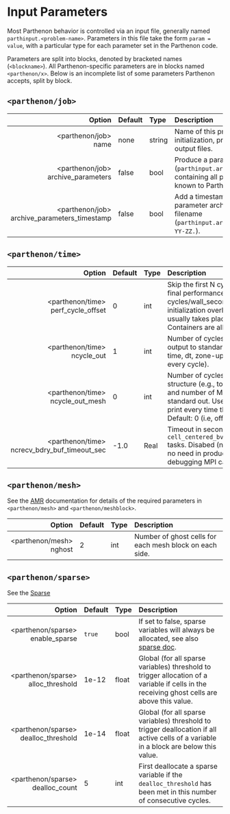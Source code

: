 # Input Parameters

Most Parthenon behavior is controlled via an input file, generally named `parthinput.<problem-name>`.  Parameters in this file take the form `param = value`, with a particular type for each parameter set in the Parthenon code.

Parameters are split into blocks, denoted by bracketed names (`<blockname>`).  All Parthenon-specific parameters are in blocks named `<parthenon/x>`.  Below is an incomplete list of some parameters Parthenon accepts, split by block.

## `<parthenon/job>`

   |             Option                    | Default  | Type   | Description |
   | ------------------------------------: | :------- | :----- | :---------- |
   | <parthenon/job><br>name                         | none      | string    | Name of this problem or initialization, prefixed to output files. | 
   | <parthenon/job><br>archive_parameters           | false     | bool    | Produce a parameter file (`parthinput.archive`) containing all parameters known to Parthenon . | 
   | <parthenon/job><br>archive_parameters_timestamp | false     | bool    | Add a timestamp to the parameter archive filename (`parthinput.archive.XXXX-YY-ZZ.`). | 

## `<parthenon/time>`

   |             Option                    | Default  | Type   | Description |
   | ------------------------------------: | :------- | :----- | :---------- |
   | <parthenon/time><br>perf_cycle_offset | 0        | int    | Skip the first N cycles when calculating the final performance (e.g., zone-cycles/wall_second). Allows to hide the initialization overhead in Parthenon, which usually takes place in the first cycles when Containers are allocated, etc. | 
   | <parthenon/time><br>ncycle_out        | 1        | int    | Number of cycles between short diagnostic output to standard out containing, e.g., current time, dt, zone-update/wsec. Default: 1 (i.e, every cycle).|
   | <parthenon/time><br>ncycle_out_mesh   | 0        | int    | Number of cycles between printing the mesh structure (e.g., total number of MeshBlocks and number of MeshBlocks per level) to standard out. Use a negative number to also print every time the mesh was modified. Default: 0 (i.e, off). |
   | <parthenon/time><br>ncrecv_bdry_buf_timeout_sec | -1.0     | Real   | Timeout in seconds for the `cell_centered_bvars::ReceiveBoundaryBuffers` tasks. Disabed (negative) by default. Typically no need in production runs. Useful for debugging MPI calls. |

## `<parthenon/mesh>`
See the [AMR](amr.md) documentation for details of the required parameters in `<parthenon/mesh>` and `<parthenon/meshblock>`.

   |             Option                    | Default  | Type   | Description |
   | ------------------------------------: | :------- | :----- | :---------- |
   | <parthenon/mesh><br>nghost            | 2        | int    | Number of ghost cells for each mesh block on each side. | 

## `<parthenon/sparse>`
See the [Sparse](interface/sparse.md)

   |             Option                    | Default  | Type   | Description |
   | ------------------------------------: | :------- | :----- | :---------- |
   | <parthenon/sparse><br>enable_sparse       | `true`        | bool    | If set to false, sparse variables will always be allocated, see also [sparse doc](interface/sparse.md#run-time). |
   | <parthenon/sparse><br>alloc_threshold     | 1e-12        | float   | Global (for all sparse variables) threshold to trigger allocation of a variable if cells in the receiving ghost cells are above this value. |
   | <parthenon/sparse><br>dealloc_threshold   | 1e-14        | float   | Global (for all sparse variables) threshold to trigger deallocation if all active cells of a variable in a block are below this value. |
   | <parthenon/sparse><br>dealloc_count       | 5            | int     | First deallocate a sparse variable if the `dealloc_threshold` has been met in this number of consecutive cycles. |
